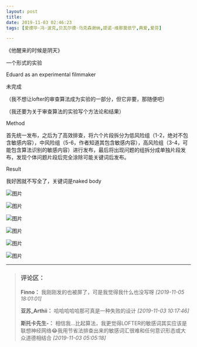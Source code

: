 ```yaml
---
layout: post
title: 
date: 2019-11-03 02:46:23
tags: [爱德华·冯·波克,贝瓦尔德·乌克森谢纳,提诺·维那莫依宁,典爱,爱芬]

---
```

《他醒来的时候是阴天》

一个形式的实验   

Eduard as an experimental filmmaker

未完成

（我不想让lofter的审查算法成为实验的一部分，但它非要，那随便吧）

（我还要为关于审查算法的实验写个方法论和结果）

Method

首先统一发布，之后为了高效排查，将六个片段拆分为低风险组（1-2，绝对不包含敏感内容），中风险组（5-6，作者知道其包含敏感内容），高风险组（3-4，可能包含算法识别的敏感内容）进行发布，最后将出现问题的组拆分成单独片段发布，发现个体问题片段后完全涂除可能关键词后发布。

Result

我好困就不写全了，关键词是naked body


![图片](./img/ang4SjhuSGNnSGE1SDdYZHZQM0ZCSmg2d0RjOC9kT1lRS25WaEpnZGxxK0hScnlQU3hTd2J3PT0.png)

![图片](./img/ang4SjhuSGNnSGE1SDdYZHZQM0ZCTEVNSkFnSDdFS0k3a3JOS0tmbDBURU5UajZGaU1tMVl3PT0.png)

![图片](./img/ang4SjhuSGNnSGE1SDdYZHZQM0ZCTkNsbEFXZlBhc04vL0VSQUw0cFZyODRlbzFVbXBuaVBBPT0.jpg)

![图片](./img/ang4SjhuSGNnSGE1SDdYZHZQM0ZCTG5sTEI4WjZYQ3h2OUhxSzJBWUNBcTlxT1FLcS95S213PT0.png)

![图片](./img/ang4SjhuSGNnSGE1SDdYZHZQM0ZCRXhpUWZjOWk4TDJ4cnZOdFdKTzFWZEdWblJpWTJPSHRnPT0.png)

![图片](./img/ang4SjhuSGNnSGE1SDdYZHZQM0ZCSkhZdXdsUkt4aGxNRTlWWkN1bDRBbzV4cVBDa2xBL1J3PT0.png)


---
> ### 评论区：
>**Finno：** 我刚刚发的也被屏了，可是我觉得我什么也没写呀  *[2019-11-05 18:01:01]*
>
>**亚苏_Arthii：** 哈哈哈哈哈那可真是一种失败的设计  *[2019-11-03 10:17:46]*
>
>**斯托卡先生-：** 相信我...比起算法，我更觉得LOFTER的敏感词其实应该是联想神经网络😂我用节省法排查出来的敏感词汇很难和任何意识形态或大众道德相结合  *[2019-11-03 05:05:18]*
>
>